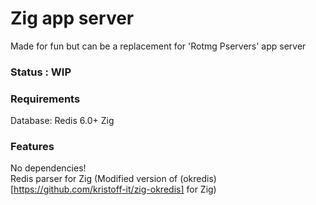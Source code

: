 # Zig app server

Made for fun but can be a replacement for 'Rotmg Pservers' app server

### Status : WIP

### Requirements
Database: Redis 6.0+
Zig

### Features
No dependencies! <br/>
Redis parser for Zig (Modified version of (okredis)[https://github.com/kristoff-it/zig-okredis] for Zig)
